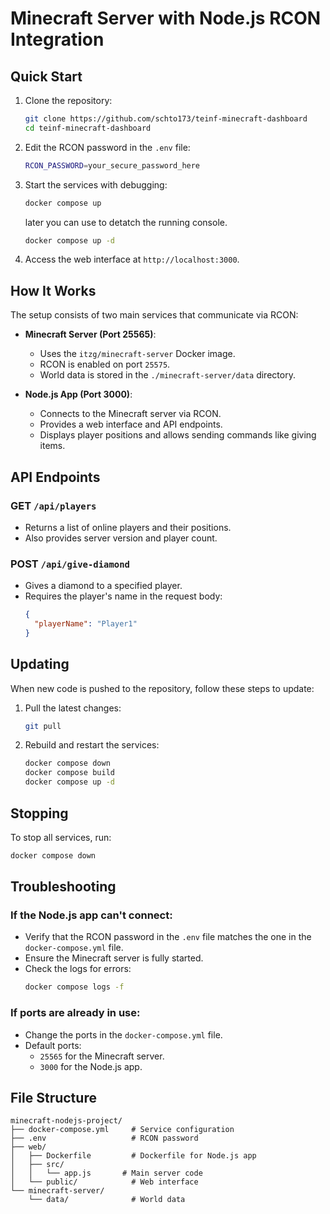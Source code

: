 
# Minecraft Server with Node.js RCON Integration

## Quick Start

1. Clone the repository:
   ```bash
   git clone https://github.com/schto173/teinf-minecraft-dashboard
   cd teinf-minecraft-dashboard
   ```

2. Edit the RCON password in the `.env` file:
   ```bash
   RCON_PASSWORD=your_secure_password_here
   ```

3. Start the services with debugging:
   ```bash
   docker compose up
   ```
   later you can use to detatch the running console.
      ```bash
   docker compose up -d
   ```

4. Access the web interface at `http://localhost:3000`.

## How It Works

The setup consists of two main services that communicate via RCON:

- **Minecraft Server (Port 25565)**:
  - Uses the `itzg/minecraft-server` Docker image.
  - RCON is enabled on port `25575`.
  - World data is stored in the `./minecraft-server/data` directory.

- **Node.js App (Port 3000)**:
  - Connects to the Minecraft server via RCON.
  - Provides a web interface and API endpoints.
  - Displays player positions and allows sending commands like giving items.

## API Endpoints

### GET `/api/players`
- Returns a list of online players and their positions.
- Also provides server version and player count.

### POST `/api/give-diamond`
- Gives a diamond to a specified player.
- Requires the player's name in the request body:
  ```json
  {
    "playerName": "Player1"
  }
  ```

## Updating

When new code is pushed to the repository, follow these steps to update:

1. Pull the latest changes:
   ```bash
   git pull
   ```

2. Rebuild and restart the services:
   ```bash
   docker compose down
   docker compose build
   docker compose up -d
   ```

## Stopping

To stop all services, run:
```bash
docker compose down
```

## Troubleshooting

### If the Node.js app can't connect:
- Verify that the RCON password in the `.env` file matches the one in the `docker-compose.yml` file.
- Ensure the Minecraft server is fully started.
- Check the logs for errors:
  ```bash
  docker compose logs -f
  ```

### If ports are already in use:
- Change the ports in the `docker-compose.yml` file.
- Default ports:
  - `25565` for the Minecraft server.
  - `3000` for the Node.js app.

## File Structure

```
minecraft-nodejs-project/
├── docker-compose.yml     # Service configuration
├── .env                   # RCON password
├── web/         
│   ├── Dockerfile         # Dockerfile for Node.js app
│   ├── src/            
│   │   └── app.js       # Main server code
│   └── public/            # Web interface
└── minecraft-server/   
    └── data/              # World data
```
```